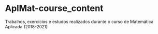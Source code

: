 # AplMat-course_content
Trabalhos, exercícios e estudos realizados durante o curso de Matemática Aplicada (2018-2021)
